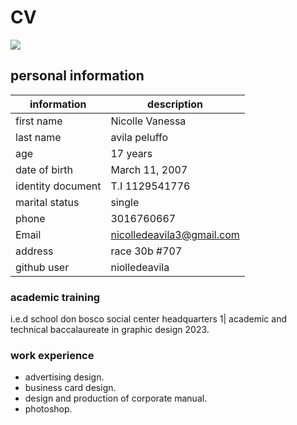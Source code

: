 # CV

![](..\nicolle_de_avila_peluffo\flower.jpg)

## personal information
|information|description|
|--|---|
|first name|Nicolle Vanessa|
|last name|avila peluffo|
|age|17 years|
|date of birth|March 11, 2007|
|identity document| T.I 1129541776|
|marital status|single|
|phone|3016760667|
|Email|nicolledeavila3@gmail.com|
|address|race 30b #707|
|github user| niolledeavila|

### academic training

i.e.d school don bosco social center headquarters 1| academic and technical baccalaureate in graphic design 2023.

### work experience
- advertising design.
- business card design.
- design and production of corporate manual.
- photoshop.